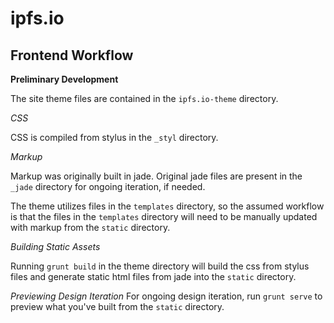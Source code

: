 # ipfs.io

## Frontend Workflow

**Preliminary Development**

The site theme files are contained in the `ipfs.io-theme` directory.

*CSS*

CSS is compiled from stylus in the `_styl` directory.

*Markup*

Markup was originally built in jade. Original jade files are present in the `_jade` directory for ongoing iteration, if needed.

The theme utilizes files in the `templates` directory, so the assumed workflow is that the files in the `templates` directory will need to be manually updated with markup from the `static` directory.

*Building Static Assets*

Running `grunt build` in the theme directory will build the css from stylus files and generate static html files from jade into the `static` directory.

*Previewing Design Iteration*
For ongoing design iteration, run `grunt serve` to preview what you've built from the `static` directory.
